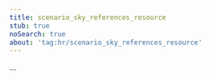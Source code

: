 ```yaml
---
title: scenario_sky_references_resource
stub: true
noSearch: true
about: 'tag:hr/scenario_sky_references_resource'
---
```

  ...
